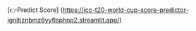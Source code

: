 [👉Predict Score] (https://icc-t20-world-cup-score-predictor-ignitjznbmz6yyflsphnp2.streamlit.app/)



